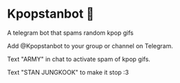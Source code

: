 # Kpopstanbot 💖
A telegram bot that spams random kpop gifs

Add @Kpopstanbot to your group or channel on Telegram. 

Text "ARMY" in chat to activate spam of kpop gifs. 

Text "STAN JUNGKOOK" to make it stop :3
